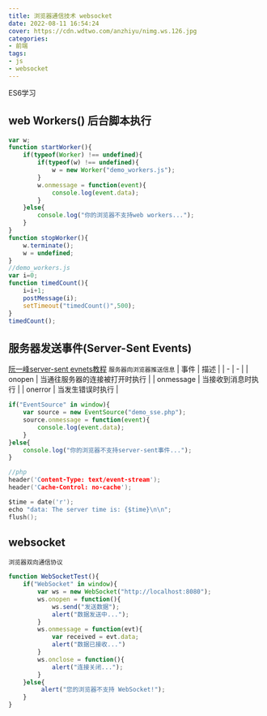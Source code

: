 ```yaml
---
title: 浏览器通信技术 websocket
date: 2022-08-11 16:54:24
cover: https://cdn.wdtwo.com/anzhiyu/nimg.ws.126.jpg
categories:
- 前端
tags:
- js
- websocket
---
```

ES6学习
<!--more-->
## web Workers() 后台脚本执行
```js
var w;
function startWorker(){
    if(typeof(Worker) !== undefined){
        if(typeof(w) !== undefined){
            w = new Worker("demo_workers.js");
        }
        w.onmessage = function(event){
            console.log(event.data);
        }
    }else{
        console.log("你的浏览器不支持web workers...");
    }
}
function stopWorker(){
    w.terminate();
    w = undefined;
}
//demo_workers.js
var i=0;
function timedCount(){
    i=i+1;
    postMessage(i);
    setTimeout("timedCount()",500);
}
timedCount();
```
## 服务器发送事件(Server-Sent Events)
[阮一峰server-sent evnets教程](http://www.ruanyifeng.com/blog/2017/05/server-sent_events.html)
`服务器向浏览器推送信息`
| 事件 | 描述 |
| - | - |
| onopen | 当通往服务器的连接被打开时执行 |
| onmessage | 当接收到消息时执行 |
| onerror | 当发生错误时执行 |

```js
if("EventSource" in window){
    var source = new EventSource("demo_sse.php");
    source.onmessage = function(event){
        console.log(event.data);
    }
}else{
    console.log("你的浏览器不支持server-sent事件...");
}
```
```c
//php
header('Content-Type: text/event-stream');
header('Cache-Control: no-cache');

$time = date('r');
echo "data: The server time is: {$time}\n\n";
flush();
```
## websocket
`浏览器双向通信协议`
```js
function WebSocketTest(){
    if("WebSocket" in window){
        var ws = new WebSocket("http://localhost:8080");
        ws.onopen = function(){
            ws.send("发送数据");
            alert("数据发送中...");
        }
        ws.onmessage = function(evt){
            var received = evt.data;
            alert("数据已接收...")
        }
        ws.onclose = function(){
            alert("连接关闭...");
        }
    }else{
         alert("您的浏览器不支持 WebSocket!");
    }
}
```
